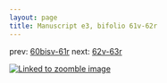 ```yaml
---
layout: page
title: Manuscript e3, bifolio 61v-62r
---
```


prev: [60bisv-61r](../60bisv-61r/) next: [62v-63r](../62v-63r/)



[![Linked to zoomble image](http://www.homermultitext.org/iipsrv?IIIF=/project/homer/pyramidal/deepzoom/hmt/e3bifolio/v1/E3_61v_62r.tif/full/2000,/0/default.jpg)](http://www.homermultitext.org/ict2/?urn=urn:cite2:hmt:e3bifolio.v1:E3_61v_62r)

